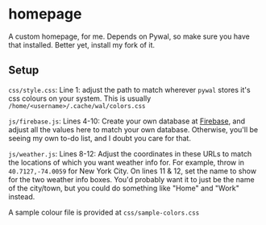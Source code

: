 # homepage
A custom homepage, for me.
Depends on Pywal, so make sure you have that installed. Better yet, install my fork of it.

## Setup

`css/style.css`: Line 1: adjust the path to match wherever `pywal` stores it's css colours on your system. This is usually `/home/<username>/.cache/wal/colors.css`


`js/firebase.js`: Lines 4-10: Create your own database at [Firebase](firebase.google.com), and adjust all the values here to match your own database. Otherwise, you'll be seeing my own to-do list, and I doubt you care for that.

`js/weather.js`: Lines 8-12: Adjust the coordinates in these URLs to match the locations of which you want weather info for. For example, throw in `40.7127,-74.0059` for New York City. On lines 11 & 12, set the name to show for the two weather info boxes. You'd probably want it to just be the name of the city/town, but you could do something like "Home" and "Work" instead.


A sample colour file is provided at `css/sample-colors.css`
